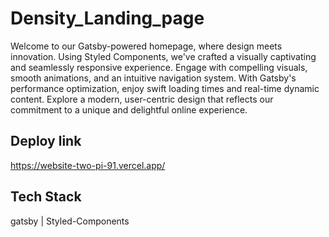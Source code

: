 # Density_Landing_page

Welcome to our Gatsby-powered homepage, where design meets innovation. Using Styled Components, we've crafted a visually captivating and seamlessly responsive experience. Engage with compelling visuals, smooth animations, and an intuitive navigation system. With Gatsby's performance optimization, enjoy swift loading times and real-time dynamic content. Explore a modern, user-centric design that reflects our commitment to a unique and delightful online experience.


## Deploy link

https://website-two-pi-91.vercel.app/


## Tech Stack

gatsby  | Styled-Components
